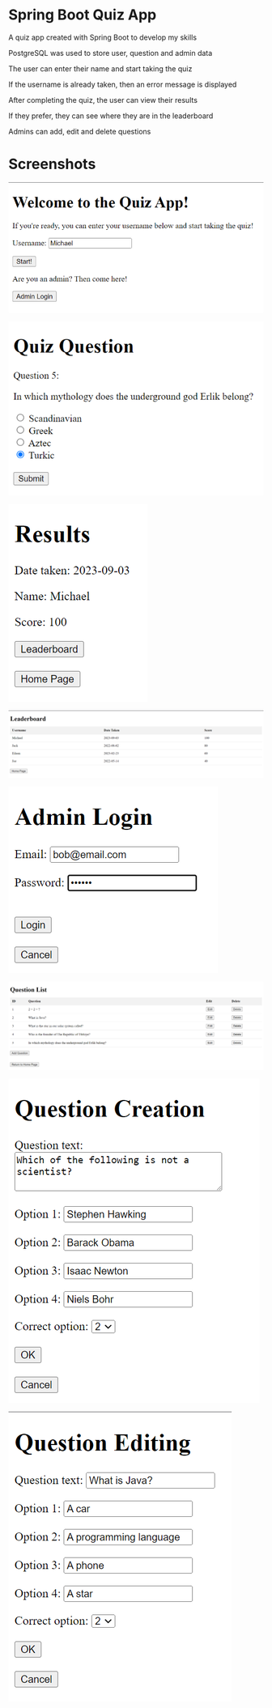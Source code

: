 # Spring Boot Quiz App  

A quiz app created with Spring Boot to develop my skills  
  
PostgreSQL was used to store user, question and admin data  
  
The user can enter their name and start taking the quiz  
  
If the username is already taken, then an error message is displayed  
  
After completing the quiz, the user can view their results  
  
If they prefer, they can see where they are in the leaderboard  
  
Admins can add, edit and delete questions  
  
# Screenshots
![Main Page](https://github.com/Eren4/spring-quiz-app/blob/master/screenshots/home-page.png?raw=true)

![Quiz Question](https://github.com/Eren4/spring-quiz-app/blob/master/screenshots/quiz-question.png?raw=true)

![Results](https://github.com/Eren4/spring-quiz-app/blob/master/screenshots/results.png?raw=true)

![Leaderboard](https://github.com/Eren4/spring-quiz-app/blob/master/screenshots/leaderboard.png?raw=true)

![Admin Login](https://github.com/Eren4/spring-quiz-app/blob/master/screenshots/admin-login.png?raw=true)

![Question List](https://github.com/Eren4/spring-quiz-app/blob/master/screenshots/question-list.png?raw=true)

![Question Creation](https://github.com/Eren4/spring-quiz-app/blob/master/screenshots/question-creation.png?raw=true)

![Question Editing](https://github.com/Eren4/spring-quiz-app/blob/master/screenshots/question-editing.png?raw=true)

